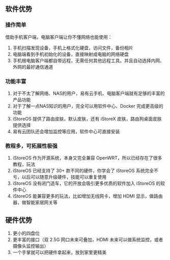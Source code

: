 ## 软件优势

### 操作简单

借助手机客户端，电脑客户端让你不懂网络也能使用：

1. 手机扫描发现设备，手机上格式化硬盘，访问文件，备份相片
2. 电脑端看到手机初始化的设备，直接映射成电脑的网络硬盘
3. 手机根电脑客户端都自带远程，无需任何其他远程工具。并且自动选择内网、外网的最好通信通道

### 功能丰富

1. 对于不太了解网络、NAS的用户，易有云手机、电脑客户端就有足够的丰富的产品功能
2. 对于了解一点NAS知识的用户，完全可以用软件中心、Docker 完成更高级的功能
3. iStoreOS 提供了路由皮肤，默认皮肤，还有 iStoreX 皮肤，路由狗桌面皮肤提供选择
4. 易有云团队还会增加监控等应用，软件中心可直接安装

### 教程多，可拓展性极强

1. iStoreOS 作为开源系统，本身又完全兼容 OpenWRT，所以已经存在了很多教程，玩法
2. iStoreOS 已经支持了 30+ 款不同的硬件，你学会了 iStoreOS 系统完全不亏，以后可以随意升级硬件，技能可以重复使用
3. iStoreOS 没有闭门造车，它的开放会吸引更多优质的软件加入 iStoreOS 的软件中心
4. iStoreOS 能兼容更多的玩法，比如增加无线网卡，增加 HDMI 显示，做路由器，做智能家居网关等

## 硬件优势

1. 更小的四盘位
2. 更丰富的接口（双 2.5G 网口未来可叠加，HDMI 未来可以做系统监控，或者摄像头监控输出）
3. 一个手掌就可以把硬件拿起来，放到家里更精美
